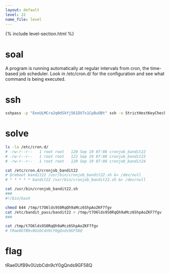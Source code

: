```yaml
---
layout: default
level: 22
name_file: level
---
```


{% include level-section.html %}

# soal
A program is running automatically at regular intervals from cron, the time-based job scheduler. Look in /etc/cron.d/ for the configuration and see what command is being executed.

# ssh
```bash
sshpass -p "EeoULMCra2q0dSkYj561DX7s1CpBuOBt" ssh -o StrictHostKeyChecking=no bandit21@bandit.labs.overthewire.org -p 2220
```

# solve
```bash
ls -la /etc/cron.d/
# -rw-r--r--   1 root root   120 Sep 19 07:08 cronjob_bandit22
# -rw-r--r--   1 root root   122 Sep 19 07:08 cronjob_bandit23
# -rw-r--r--   1 root root   120 Sep 19 07:08 cronjob_bandit24

cat /etc/cron.d/cronjob_bandit22
# @reboot bandit22 /usr/bin/cronjob_bandit22.sh &> /dev/null
# * * * * * bandit22 /usr/bin/cronjob_bandit22.sh &> /dev/null

cat /usr/bin/cronjob_bandit22.sh
###
#!/bin/bash

chmod 644 /tmp/t7O6lds9S0RqQh9aMcz6ShpAoZKF7fgv
cat /etc/bandit_pass/bandit22 > /tmp/t7O6lds9S0RqQh9aMcz6ShpAoZKF7fgv
###

cat /tmp/t7O6lds9S0RqQh9aMcz6ShpAoZKF7fgv
# tRae0UfB9v0UzbCdn9cY0gQnds9GF58Q
```

# flag
tRae0UfB9v0UzbCdn9cY0gQnds9GF58Q